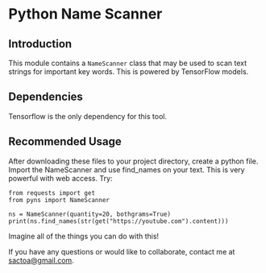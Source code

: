 # Python Name Scanner
## Introduction
This module contains a ```NameScanner``` class that may be used
to scan text strings for important key words. This is powered 
by TensorFlow models.
## Dependencies
Tensorflow is the only dependency for this tool.
## Recommended Usage
After downloading these files to your project directory, 
create a python file. Import the NameScanner and use find_names
on your text. This is very powerful with web access. Try:
```
from requests import get
from pyns import NameScanner

ns = NameScanner(quantity=20, bothgrams=True)
print(ns.find_names(str(get("https://youtube.com").content)))
```
Imagine all of the things you can do with this!

If you have any questions or would like to collaborate, contact me at sactoa@gmail.com.
